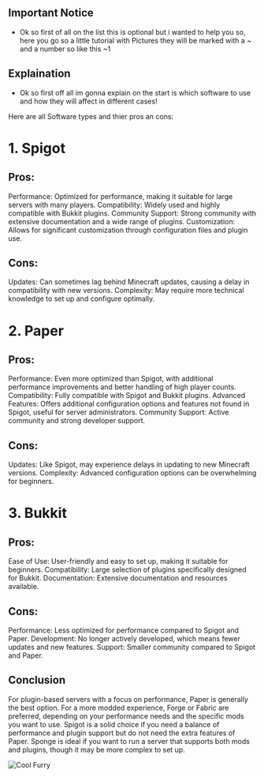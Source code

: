 ## Important Notice
* Ok so first of all on the list this is optional but i wanted to help you so, here you go so a little tutorial with Pictures they will be marked with a ~ and a number so like this ~1

## Explaination
* Ok so first off all im gonna explain on the start is which software to use and how they will affect in different cases!

Here are all Software types and thier pros an cons:

# 1. Spigot

## Pros:

Performance: Optimized for performance, making it suitable for large servers with many players.
Compatibility: Widely used and highly compatible with Bukkit plugins.
Community Support: Strong community with extensive documentation and a wide range of plugins.
Customization: Allows for significant customization through configuration files and plugin use.

## Cons:

Updates: Can sometimes lag behind Minecraft updates, causing a delay in compatibility with new versions.
Complexity: May require more technical knowledge to set up and configure optimally.



# 2. Paper

## Pros:

Performance: Even more optimized than Spigot, with additional performance improvements and better handling of high player counts.
Compatibility: Fully compatible with Spigot and Bukkit plugins.
Advanced Features: Offers additional configuration options and features not found in Spigot, useful for server administrators.
Community Support: Active community and strong developer support.


## Cons:

Updates: Like Spigot, may experience delays in updating to new Minecraft versions.
Complexity: Advanced configuration options can be overwhelming for beginners.



# 3. Bukkit

## Pros:

Ease of Use: User-friendly and easy to set up, making it suitable for beginners.
Compatibility: Large selection of plugins specifically designed for Bukkit.
Documentation: Extensive documentation and resources available.

## Cons:

Performance: Less optimized for performance compared to Spigot and Paper.
Development: No longer actively developed, which means fewer updates and new features.
Support: Smaller community compared to Spigot and Paper.



## Conclusion
For plugin-based servers with a focus on performance, Paper is generally the best option.
For a more modded experience, Forge or Fabric are preferred, depending on your performance needs and the specific mods you want to use.
Spigot is a solid choice if you need a balance of performance and plugin support but do not need the extra features of Paper.
Sponge is ideal if you want to run a server that supports both mods and plugins, though it may be more complex to set up.

![Cool Furry](https://github.com/MCHPixel/Explaination/assets/169911066/76c4a7fc-0262-4d69-9dc8-1774eb634442)
